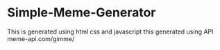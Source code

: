 # Simple-Meme-Generator
This is generated using html css and javascript
this generated using API meme-api.com/gimme/ 
